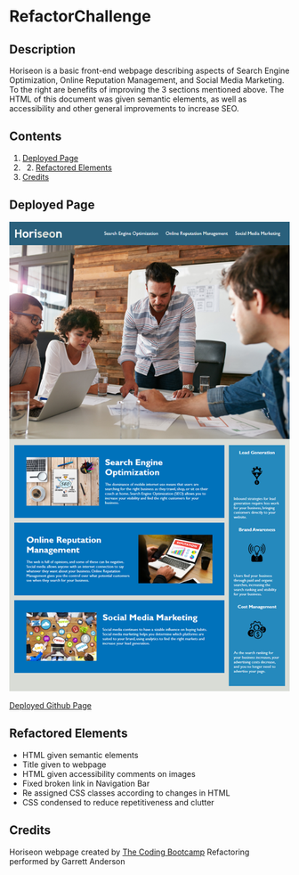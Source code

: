 # RefactorChallenge

## Description

Horiseon is a basic front-end webpage describing aspects of Search Engine Optimization, Online Reputation Management, and Social Media Marketing. To the right are benefits of improving the 3 sections mentioned above. The HTML of this document was given semantic elements, as well as accessibility and other general improvements to increase SEO.

## Contents

1. [Deployed Page](#deployed-page)
2. 2. [Refactored Elements](#refactored-elements)
3. [Credits](#credits)

## Deployed Page

![Deployed Page Screenshot](./assets/images/01-html-css-git-homework-demo.png)

[Deployed Github Page](https://garretta01.github.io/RefactorChallenge/)

## Refactored Elements

- HTML given semantic elements
- Title given to webpage
- HTML given accessibility comments on images
- Fixed broken link in Navigation Bar
- Re assigned CSS classes according to changes in HTML
- CSS condensed to reduce repetitiveness and clutter

## Credits

Horiseon webpage created by [The Coding Bootcamp](https://github.com/coding-boot-camp/urban-octo-telegram)
Refactoring performed by Garrett Anderson

